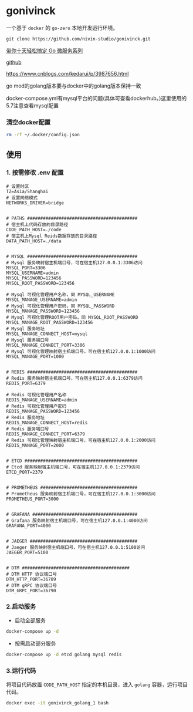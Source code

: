 # gonivinck
一个基于 `docker` 的 `go-zero` 本地开发运行环境。
```shell
git clone https://github.com/nivin-studio/gonivinck.git
```
[带你十天轻松搞定 Go 微服务系列](https://zhuanlan.zhihu.com/p/468526364)

[github](https://github.com/nivin-studio/go-zero-mall)

https://www.cnblogs.com/kedarui/p/3987656.html

go mod的golang版本要与docker中的golang版本保持一致

docker-compose.yml有mysql平台的问题(具体可查看dockerhub。)这里使用的5.7注意查看mysql配置

### 清空docker配置
```sh
rm -rf ~/.docker/config.json 
```
## 使用
### 1. 按需修改 .env 配置
~~~env
# 设置时区
TZ=Asia/Shanghai
# 设置网络模式
NETWORKS_DRIVER=bridge


# PATHS ##########################################
# 宿主机上代码存放的目录路径
CODE_PATH_HOST=./code
# 宿主机上Mysql Reids数据存放的目录路径
DATA_PATH_HOST=./data


# MYSQL ##########################################
# Mysql 服务映射宿主机端口号，可在宿主机127.0.0.1:3306访问
MYSQL_PORT=3306
MYSQL_USERNAME=admin
MYSQL_PASSWORD=123456
MYSQL_ROOT_PASSWORD=123456

# Mysql 可视化管理用户名称，同 MYSQL_USERNAME
MYSQL_MANAGE_USERNAME=admin
# Mysql 可视化管理用户密码，同 MYSQL_PASSWORD
MYSQL_MANAGE_PASSWORD=123456
# Mysql 可视化管理ROOT用户密码，同 MYSQL_ROOT_PASSWORD
MYSQL_MANAGE_ROOT_PASSWORD=123456
# Mysql 服务地址
MYSQL_MANAGE_CONNECT_HOST=mysql
# Mysql 服务端口号
MYSQL_MANAGE_CONNECT_PORT=3306
# Mysql 可视化管理映射宿主机端口号，可在宿主机127.0.0.1:1000访问
MYSQL_MANAGE_PORT=1000


# REDIS ##########################################
# Redis 服务映射宿主机端口号，可在宿主机127.0.0.1:6379访问
REDIS_PORT=6379

# Redis 可视化管理用户名称
REDIS_MANAGE_USERNAME=admin
# Redis 可视化管理用户密码
REDIS_MANAGE_PASSWORD=123456
# Redis 服务地址
REDIS_MANAGE_CONNECT_HOST=redis
# Redis 服务端口号
REDIS_MANAGE_CONNECT_PORT=6379
# Redis 可视化管理映射宿主机端口号，可在宿主机127.0.0.1:2000访问
REDIS_MANAGE_PORT=2000


# ETCD ###########################################
# Etcd 服务映射宿主机端口号，可在宿主机127.0.0.1:2379访问
ETCD_PORT=2379


# PROMETHEUS #####################################
# Prometheus 服务映射宿主机端口号，可在宿主机127.0.0.1:3000访问
PROMETHEUS_PORT=3000


# GRAFANA ########################################
# Grafana 服务映射宿主机端口号，可在宿主机127.0.0.1:4000访问
GRAFANA_PORT=4000


# JAEGER #########################################
# Jaeger 服务映射宿主机端口号，可在宿主机127.0.0.1:5100访问
JAEGER_PORT=5100


# DTM #########################################
# DTM HTTP 协议端口号
DTM_HTTP_PORT=36789
# DTM gRPC 协议端口号
DTM_GRPC_PORT=36790
~~~

### 2.启动服务
- 启动全部服务
```bash
docker-compose up -d
```
- 按需启动部分服务
```bash
docker-compose up -d etcd golang mysql redis
```

### 3.运行代码
将项目代码放置 `CODE_PATH_HOST` 指定的本机目录，进入 `golang` 容器，运行项目代码。
~~~bash
docker exec -it gonivinck_golang_1 bash
~~~


